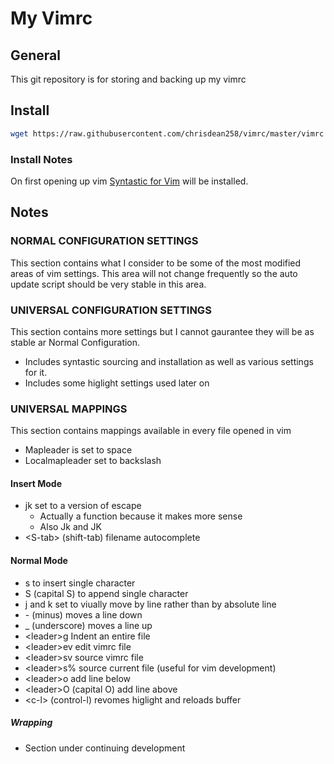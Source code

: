 My Vimrc
========

General
-------

This git repository is for storing and backing up my vimrc

Install
-------

```sh
wget https://raw.githubusercontent.com/chrisdean258/vimrc/master/vimrc -O $HOME/.vimrc
```

### Install Notes

On first opening up vim [Syntastic for Vim](https://github.com/vim-syntastic/syntastic) will be installed.


Notes
-----

### NORMAL CONFIGURATION SETTINGS
This section contains what I consider to be some of the most modified areas of vim settings. This area will not change frequently so the auto update script should be very stable in this area.

### UNIVERSAL CONFIGURATION SETTINGS
This section contains more settings but I cannot gaurantee they will be as stable ar Normal Configuration.
- Includes syntastic sourcing and installation as well as various settings for it.
- Includes some higlight settings used later on

### UNIVERSAL MAPPINGS
This section contains mappings available in every file opened in vim

- Mapleader is set to space
- Localmapleader set to backslash

#### Insert Mode
- jk set to a version of escape
  - Actually a function because it makes more sense
  - Also Jk and JK
- \<S-tab\> (shift-tab) filename autocomplete

#### Normal Mode
- s to insert single character
- S (capital S) to append single character
- j and k set to viually move by line rather than by absolute line
- \- (minus) moves a line down
- _ (underscore) moves a line up
- \<leader\>g Indent an entire file
- \<leader\>ev edit vimrc file
- \<leader\>sv source vimrc file
- \<leader\>s% source current file (useful for vim development)
- \<leader\>o add line below
- \<leader\>O (capital O) add line above
- \<c-l\> (control-l) revomes higlight and reloads buffer

##### Wrapping
- Section under continuing development
